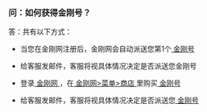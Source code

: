 ### 问：如何获得金刚号？

答：共有以下方式：

- 当您在金刚网注册后，金刚网会自动派送您第1个[ 金刚号 ](https://a2zitpro.github.io/web/金刚号)
- 给客服发邮件，客服将视具体情况决定是否派送您金刚号

- 登录[ 金刚网 ](https://www.atozitpro.net/zh/)，在[ 金刚网>菜单>商店 ](https://www.atozitpro.net/zh/shop/)里购买[ 金刚号 ](https://a2zitpro.github.io/web/金刚号)
- 给客服发邮件，客服将视具体情况决定是否派送您[ 金刚号 ](https://a2zitpro.github.io/web/金刚号)


